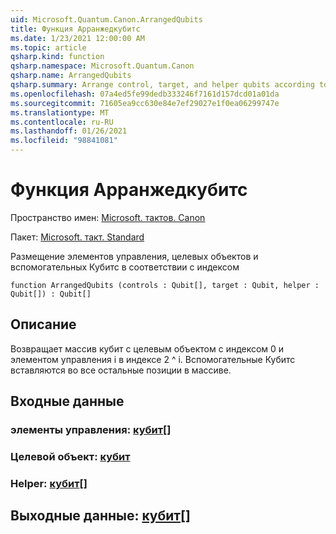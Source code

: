 ```yaml
---
uid: Microsoft.Quantum.Canon.ArrangedQubits
title: Функция Арранжедкубитс
ms.date: 1/23/2021 12:00:00 AM
ms.topic: article
qsharp.kind: function
qsharp.namespace: Microsoft.Quantum.Canon
qsharp.name: ArrangedQubits
qsharp.summary: Arrange control, target, and helper qubits according to an index
ms.openlocfilehash: 07a4ed5fe99dedb333246f7161d157dcd01a01da
ms.sourcegitcommit: 71605ea9cc630e84e7ef29027e1f0ea06299747e
ms.translationtype: MT
ms.contentlocale: ru-RU
ms.lasthandoff: 01/26/2021
ms.locfileid: "98841081"
---
```

# <a name="arrangedqubits-function"></a>Функция Арранжедкубитс

Пространство имен: [Microsoft. тактов. Canon](xref:Microsoft.Quantum.Canon)

Пакет: [Microsoft. такт. Standard](https://nuget.org/packages/Microsoft.Quantum.Standard)


Размещение элементов управления, целевых объектов и вспомогательных Кубитс в соответствии с индексом

```qsharp
function ArrangedQubits (controls : Qubit[], target : Qubit, helper : Qubit[]) : Qubit[]
```


## <a name="description"></a>Описание

Возвращает массив кубит с целевым объектом с индексом 0 и элементом управления i в индексе 2 ^ i.  Вспомогательные Кубитс вставляются во все остальные позиции в массиве.

## <a name="input"></a>Входные данные

### <a name="controls--qubit"></a>элементы управления: [кубит](xref:microsoft.quantum.lang-ref.qubit)[]




### <a name="target--qubit"></a>Целевой объект: [кубит](xref:microsoft.quantum.lang-ref.qubit)




### <a name="helper--qubit"></a>Helper: [кубит](xref:microsoft.quantum.lang-ref.qubit)[]





## <a name="output--qubit"></a>Выходные данные: [кубит](xref:microsoft.quantum.lang-ref.qubit)[]

